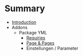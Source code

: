 # Summary

* [Introduction](README.md)
* Addons
   * Package YML
       * [Requiries](requiries.md)
       * [Page & Pages](page_pages.md)
       * Einstellungen / Parameter


